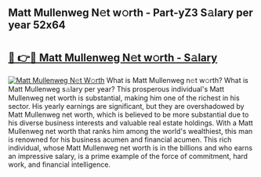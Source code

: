 ## Matt Mullenweg N𝚎t w𝚘rth - Part-yZ3 S𝚊lary per year 52x64

# <h2><a href="http://gc0p2d.nevu.top/?p=Matt+Mullenweg">🔗 👉🔴 Matt Mullenweg N𝚎t w𝚘rth - S𝚊lary</a></h2>

[![Matt Mullenweg N𝚎t W𝚘rth](https://i.imgur.com/Oavwk0R.jpeg)](http://gc0p2d.nevu.top/?p=Matt+Mullenweg)
What is Matt Mullenweg n𝚎t w𝚘rth? What is Matt Mullenweg s𝚊lary per year?
This prosperous individual's Matt Mullenweg net worth is substantial, making him one of the richest in his sector. His yearly earnings are significant, but they are overshadowed by Matt Mullenweg net worth, which is believed to be more substantial due to his diverse business interests and valuable real estate holdings. With a Matt Mullenweg net worth that ranks him among the world's wealthiest, this man is renowned for his business acumen and financial acumen. This rich individual, whose Matt Mullenweg net worth is in the billions and who earns an impressive salary, is a prime example of the force of commitment, hard work, and financial intelligence.
